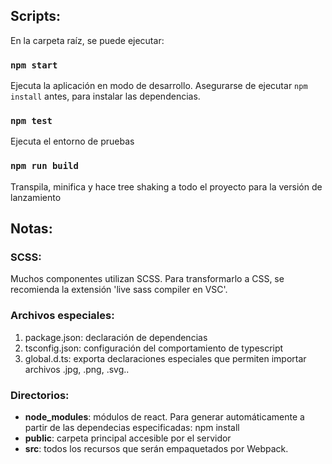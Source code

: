 ## Scripts:

En la carpeta raíz, se puede ejecutar:
### `npm start`

Ejecuta la aplicación en modo de desarrollo. Asegurarse de ejecutar `npm install` antes, para instalar las dependencias.

### `npm test`

Ejecuta el entorno de pruebas

### `npm run build`

Transpila, minifica y hace tree shaking a todo el proyecto para la versión de lanzamiento

## Notas:

### SCSS:

Muchos componentes utilizan SCSS. Para transformarlo a CSS, se recomienda la extensión 'live sass compiler en VSC'.

### Archivos especiales:

1. package.json: declaración de dependencias
3. tsconfig.json: configuración del comportamiento de typescript
5. global.d.ts: exporta declaraciones especiales que permiten importar archivos .jpg, .png, .svg..

### Directorios:
* **node_modules**: módulos de react. Para generar automáticamente a partir de las dependecias especificadas: npm install
* **public**: carpeta principal accesible por el servidor
* **src**: todos los recursos que serán empaquetados por Webpack.